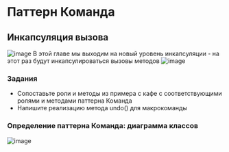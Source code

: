 # Паттерн Команда
## Инкапсуляция вызова
![image](https://github.com/papavelvoroshilov25/Command/blob/master/images/Command.PNG?raw=true)
В этой главе мы выходим на новый уровень инкапсуляции - на этот раз будут инкапсулироваться вызовы методов
![image](https://github.com/papavelvoroshilov25/Command/blob/master/images/%D0%A1%D0%BD%D0%B8%D0%BC%D0%BE%D0%BA.JPG?raw=true)
### Задания
* Сопоставьте роли и методы из примера с кафе с соответствующими ролями и методами паттерна Команда
* Напишите реализацию метода undo() для макрокоманды
### Определение паттерна Команда: диаграмма классов
![image](https://github.com/papavelvoroshilov25/Command/blob/master/images/image.jpg?raw=true)

